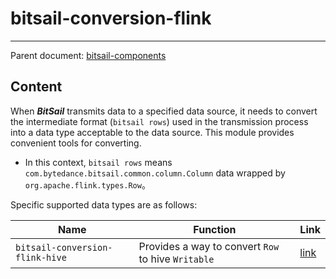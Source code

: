# bitsail-conversion-flink

-----

Parent document: [bitsail-components](../introduction.md)

## Content

When ***BitSail*** transmits data to a specified data source, it needs to convert the intermediate format (`bitsail rows`) used in the transmission process into a data type acceptable to the data source. 
This module provides convenient tools for converting.

- In this context, `bitsail rows` means `com.bytedance.bitsail.common.column.Column` data wrapped by `org.apache.flink.types.Row`。

Specific supported data types are as follows:


| Name                            | Function                                           | Link                    |
|---------------------------------|----------------------------------------------------|-------------------------|
| `bitsail-conversion-flink-hive` | Provides a way to convert `Row` to hive `Writable` | [link](hive-convert.md) |


